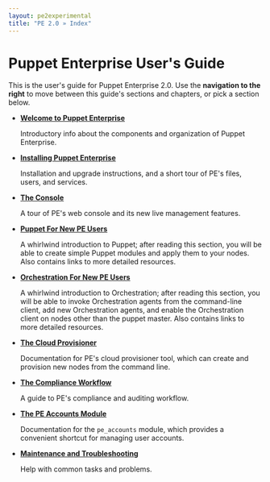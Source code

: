 ```yaml
---
layout: pe2experimental
title: "PE 2.0 » Index"
---
```


Puppet Enterprise User's Guide
=====

This is the user's guide for Puppet Enterprise 2.0. Use the **navigation to the right** to move between this guide's sections and chapters, or pick a section below.

- [**Welcome to Puppet Enterprise**](./welcome_getting_started.html)

    Introductory info about the components and organization of Puppet Enterprise.
- [**Installing Puppet Enterprise**](./install_system_requirements.html)

    Installation and upgrade instructions, and a short tour of PE's files, users, and services.
- [**The Console**](./console_accessing.html)

    A tour of PE's web console and its new live management features.
- [**Puppet For New PE Users**](./puppet_overview.html)

    A whirlwind introduction to Puppet; after reading this section, you will be able to create simple Puppet modules and apply them to your nodes. Also contains links to more detailed resources.
- [**Orchestration For New PE Users**](./orchestration_overview.html)

    A whirlwind introduction to Orchestration; after reading this section, you will be able to invoke Orchestration agents from the command-line client, add new Orchestration agents, and enable the Orchestration client on nodes other than the puppet master. Also contains links to more detailed resources.
- [**The Cloud Provisioner**](./cloudprovisioner_overview.html)

    Documentation for PE's cloud provisioner tool, which can create and provision new nodes from the command line.
- [**The Compliance Workflow**](./compliance_basics.html)

    A guide to PE's compliance and auditing workflow. 
- [**The PE Accounts Module**](./accounts_user_type.html)

    Documentation for the `pe_accounts` module, which provides a convenient shortcut for managing user accounts.
- [**Maintenance and Troubleshooting**](./maint_common_config_errors.html)

    Help with common tasks and problems.

